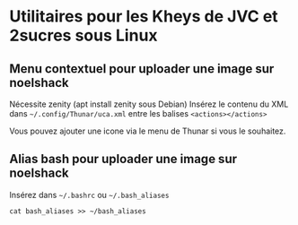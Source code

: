 # Utilitaires pour les Kheys de JVC et 2sucres sous Linux

## Menu contextuel pour uploader une image sur noelshack
Nécessite zenity (apt install zenity sous Debian)
Insérez le contenu du XML dans `~/.config/Thunar/uca.xml` entre les balises `<actions></actions>`

Vous pouvez ajouter une icone via le menu de Thunar si vous le souhaitez.

## Alias bash pour uploader une image sur noelshack
Insérez dans `~/.bashrc` ou `~/.bash_aliases`

`cat bash_aliases >> ~/bash_aliases `
